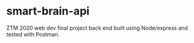 # smart-brain-api
ZTM 2020 web dev final project back end built using Node/express and tested with Postman.
